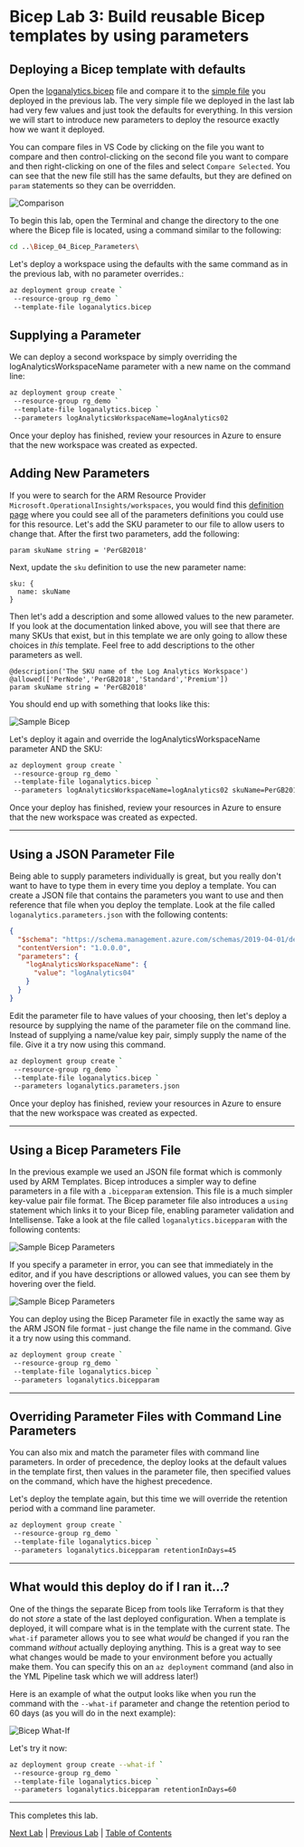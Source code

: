 # Bicep Lab 3: Build reusable Bicep templates by using parameters

## Deploying a Bicep template with defaults

Open the [loganalytics.bicep](./loganalytics.bicep) file and compare it to the [simple file](./simplest-loganalytics.bicep) you deployed in the previous lab.  The very simple file we deployed in the last lab had very few values and just took the defaults for everything.  In this version we will start to introduce new parameters to deploy the resource exactly how we want it deployed.

You can compare files in VS Code by clicking on the file you want to compare and then control-clicking on the second file you want to compare and then right-clicking on one of the files and select `Compare Selected`.  You can see that the new file still has the same defaults, but they are defined on `param` statements so they can be overridden.

  ![Comparison](img/Comparison_01.png)

To begin this lab, open the Terminal and change the directory to the one where the Bicep file is located, using a command similar to the following:

``` bash
cd ..\Bicep_04_Bicep_Parameters\
```

Let's deploy a workspace using the defaults with the same command as in the previous lab, with no parameter overrides.:

``` bash
az deployment group create `
 --resource-group rg_demo `
 --template-file loganalytics.bicep
```

## Supplying a Parameter

We can deploy a second workspace by simply overriding the logAnalyticsWorkspaceName parameter with a new name on the command line:

``` bash
az deployment group create `
 --resource-group rg_demo `
 --template-file loganalytics.bicep `
 --parameters logAnalyticsWorkspaceName=logAnalytics02
```

Once your deploy has finished, review your resources in Azure to ensure that the new workspace was created as expected.

## Adding New Parameters

If you were to search for the ARM Resource Provider `Microsoft.OperationalInsights/workspaces`, you would find this [definition page](https://learn.microsoft.com/en-us/azure/templates/microsoft.operationalinsights/workspaces) where you could see all of the parameters definitions you could use for this resource. Let's add the SKU parameter to our file to allow users to change that.  After the first two parameters, add the following:

``` bicep
param skuName string = 'PerGB2018'
```

Next, update the `sku` definition to use the new parameter name:

``` bicep
sku: {
  name: skuName
}
```

Then let's add a description and some allowed values to the new parameter. If you look at the documentation linked above, you will see that there are many SKUs that exist, but in this template we are only going to allow these choices in *this* template.  Feel free to add descriptions to the other parameters as well.

``` bicep
@description('The SKU name of the Log Analytics Workspace')
@allowed(['PerNode','PerGB2018','Standard','Premium'])
param skuName string = 'PerGB2018'
```

You should end up with something that looks like this:

![Sample Bicep](img/Sample_Bicep_01.png)

Let's deploy it again and override the logAnalyticsWorkspaceName parameter AND the SKU:

``` bash
az deployment group create `
 --resource-group rg_demo `
 --template-file loganalytics.bicep `
 --parameters logAnalyticsWorkspaceName=logAnalytics02 skuName=PerGB2018
```

Once your deploy has finished, review your resources in Azure to ensure that the new workspace was created as expected.

---

## Using a JSON Parameter File

Being able to supply parameters individually is great, but you really don't want to have to type them in every time you deploy a template.  You can create a JSON file that contains the parameters you want to use and then reference that file when you deploy the template.  Look at the file called `loganalytics.parameters.json` with the following contents:

``` json
{
  "$schema": "https://schema.management.azure.com/schemas/2019-04-01/deploymentParameters.json#",
  "contentVersion": "1.0.0.0",
  "parameters": {
    "logAnalyticsWorkspaceName": {
      "value": "logAnalytics04"
    }
  }
}
```

Edit the parameter file to have values of your choosing, then let's deploy a resource by supplying the name of the parameter file on the command line. Instead of supplying a name/value key pair, simply supply the name of the file.  Give it a try now using this command.

``` bash
az deployment group create `
 --resource-group rg_demo `
 --template-file loganalytics.bicep `
 --parameters loganalytics.parameters.json
```

Once your deploy has finished, review your resources in Azure to ensure that the new workspace was created as expected.

---

## Using a Bicep Parameters File

In the previous example we used an JSON file format which is commonly used by ARM Templates. Bicep introduces a simpler way to define parameters in a file with a `.bicepparam` extension.  This file is a much simpler key-value pair file format.  The Bicep parameter file also introduces a `using` statement which links it to your Bicep file, enabling parameter validation and Intellisense.  Take a look at the file called `loganalytics.bicepparam` with the following contents:

![Sample Bicep Parameters](img/Bicep_Params_01.png)

If you specify a parameter in error, you can see that immediately in the editor, and if you have descriptions or allowed values, you can see them by hovering over the field.

![Sample Bicep Parameters](img/Bicep_Params_02.png)

You can deploy using the Bicep Parameter file in exactly the same way as the ARM JSON file format - just change the file name in the command.  Give it a try now using this command.  

``` bash
az deployment group create `
 --resource-group rg_demo `
 --template-file loganalytics.bicep `
 --parameters loganalytics.bicepparam
```

---

## Overriding Parameter Files with Command Line Parameters

You can also mix and match the parameter files with command line parameters. In order of precedence, the deploy looks at the default values in the template first, then values in the parameter file, then specified values on the command, which have the highest precedence.

Let's deploy the template again, but this time we will override the retention period with a command line parameter.

``` bash
az deployment group create `
 --resource-group rg_demo `
 --template-file loganalytics.bicep `
 --parameters loganalytics.bicepparam retentionInDays=45
```

---

## What would this deploy do if I ran it...?

One of the things the separate Bicep from tools like Terraform is that they do not *store* a state of the last deployed configuration.  When a template is deployed, it will compare what is in the template with the current state. The `what-if` parameter allows you to see what *would* be changed if you ran the command *without* actually deploying anything.  This is a great way to see what changes would be made to your environment before you actually make them. You can specify this on an `az deployment` command (and also in the YML Pipeline task which we will address later!)

Here is an example of what the output looks like when you run the command with the `--what-if` parameter and change the retention period to 60 days (as you will do in the next example):

![Bicep What-If](img/Bicep_WhatIf_01.png)

Let's try it now:

``` bash
az deployment group create --what-if `
 --resource-group rg_demo `
 --template-file loganalytics.bicep `
 --parameters loganalytics.bicepparam retentionInDays=60
```

<!-- ------------------------------------------------------------------------------------------ -->
---

This completes this lab.

[Next Lab](../04_Conditions_and_Loops/readme.md) | [Previous Lab](../02_Intro/readme.md) | [Table of Contents](./readme.md)
